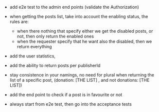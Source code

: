 - add e2e test to the admin end points (validate the Authorization)

- when getting the posts list, take into account the enabling status, the rules are:
    - when there nothing that specify either we get the disabled posts, or not, then only return the enabled ones
    - when the requester specify that he want also the disabled, then we return everything

- add the user statistics,

- add the ability to return posts per publisherId

- stay consistence in your namings, no need for plural when returning the list of a specific post, (donation: [THE LIST]
  , and not donations: [THE LIST])

- add the end point to check if a post is in favourite or not

- always start from e2e test, then go into the acceptance tests


